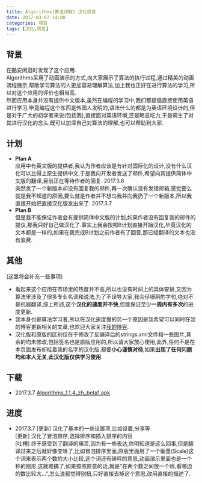 ```yaml
---
title: Algorithms(算法详解) 汉化项目
date: 2017-03-07 14:00
categories: 项目
tags: [汉化,项目]
---
```

## 背景
在酷安闲逛时发现了这个应用.  
Algorithms采用了动画演示的方式,向大家展示了算法的执行过程,通过精美的动画流程展示,帮助学习算法的人更加容易理解算法,加上我也正好在进行算法的学习,所以对这个应用的评价也相当高.  
然而应用本身并没有提供中文版本,虽然在编程的学习中,我们都提倡直接使用英语进行学习,毕竟编程这个东西是外国人发明的,语法什么的都是为英语环境设计的,但是对于广大的初学者来说(包括我),直接面对英语环境,还是略显吃力,于是萌生了对其进行汉化的念头,既可以加深自己对算法的理解,也可以帮助到大家.
## 计划
- **Plan A**  
应用中有英文版的提供者,我认为作者应该是有针对国际化的设计,没有什么汉化可以比得上原生提供中文,于是我向开发者发送了邮件,希望向其提供简体中文版的翻译,目前正在等待作者的回复.  2017.3.6  
突然发了一个新版本却没有回复我的邮件,再一次确认没有发错邮箱,感觉要么就是我不知道的原因,要么就是作者并不想鸟我并向我扔了一个新版本,所以我直接开始把直接汉化版发出来了.  2017.3.7
- **Plan B**  
但是我不能保证作者会有提供简体中文版的计划,如果作者没有回复我的邮件的提议,那我只好自己做汉化了.事实上我会按照B计划直接开始汉化,毕竟汉化的文本都是一样的,如果在我完成B计划之前作者有了回音,那已经翻译的文本也没有浪费.

## 其他
(这里将会补充一些事项)
- 看起来这个应用在市场里的热度并不高,所以也没有时间上的具体安排,又因为算法里涉及了很多专业名词和说法,为了不误导大家,我会仔细斟酌字句,绝对不是机器翻译,综上所述,这个**汉化的速度并不快**,但能保证至少**一周内有多次**的进度更新.
- 我本身也是算法学习者,所以在汉化速度慢的另一个原因是我希望可以同时在我的博客更新相关的文章,也欢迎大家关注[我的博客](http://lanyuanxiaoyao.com).
- 汉化版和原版的区别仅在于修改了反编译后的strings.xml文件和一些图片,其余的均未修改,包括签名也是原版应用的,所以请大家放心使用,此外,任何不是在本页面发布却挂着我的名字的汉化版,都要**小心谨慎对待**,如果**出现了任何问题均和本人无关**,**此汉化版仅供学习使用**.

## 下载
- 2017.3.7   [Algorithms_1.1.4_zh_beta1.apk](https://raw.githubusercontent.com/lanyuanxiaoyao/Algorithm_Translation/master/apk_revision/1.1.4_zh_beta1.apk)

## 进度
- 2017.3.7
[更新] 汉化了基本的一些设置项,比如设置,分享等  
[更新] 汉化了冒泡排序,选择排序和插入排序的内容  
[吐槽] 终于感受到了翻译的痛苦,因为有一些表达,你明知道是这么回事,但是翻译过来之后就好像变味了,比如冒泡排序里面,原版里面用了一个衡量(Scale)这个词来表示两个数的大小比较,这个词还有磅秤的意思,动画演示里面也是一个称的图形,这就难搞了,如果按照原意的话,就是"在两个数之间放一个称,看哪边的数比较大...",怎么说都觉得别扭,只好直接去掉这个意思,改用直接的描述了.